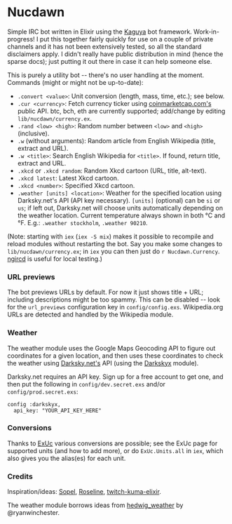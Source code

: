 # Nucdawn

Simple IRC bot written in Elixir using the [Kaguya](https://github.com/Luminarys/Kaguya/) bot framework.
Work-in-progress! I put this together fairly quickly for use on a couple of
private channels and it has not been extensively tested, so all the standard
disclaimers apply. I didn't really have public distribution in mind (hence
the sparse docs); just putting it out there in case it can help someone else.

This is purely a utility bot -- there's no user handling at the moment.
Commands (might or might not be up-to-date):

* `.convert <value>`: Unit conversion (length, mass, time, etc.); see below.
* `.cur <currency>`: Fetch currency ticker using [coinmarketcap.com's](https://coinmarketcap.com/) public API. btc, bch, eth are currently supported; add/change by editing `lib/nucdawn/currency.ex`.
* `.rand <low> <high>`: Random number between `<low>` and `<high>` (inclusive).
* `.w` (without arguments): Random article from English Wikipedia (title, extract and URL).
* `.w <title>`: Search English Wikipedia for `<title>`. If found, return title, extract and URL.
* `.xkcd` or `.xkcd random`: Random Xkcd cartoon (URL, title, alt-text).
* `.xkcd latest`: Latest Xkcd cartoon.
* `.xkcd <number>`: Specified Xkcd cartoon.
* `.weather [units] <location>`: Weather for the specified location using Darksky.net's API (API key necessary). `[units]` (optional) can be `si` or `us`; if left out, Darksky.net will choose units automatically depending on the weather location. Current temperature always shown in both °C and °F. E.g.: `.weather stockholm`, `.weather 90210`.

(Note: starting with `iex` (`iex -S mix`) makes it possible to recompile and reload modules without restarting the bot.
Say you make some changes to `lib/nucdawn/currency.ex`; in `iex` you can then just do `r Nucdawn.Currency`.
[ngircd](https://ngircd.barton.de/) is useful for local testing.)

### URL previews
The bot previews URLs by default. For now it just shows title + URL; including descriptions might be too spammy. This can be disabled -- look for the `url_previews` configuration key in `config/config.exs`. Wikipedia.org URLs are detected and handled by the Wikipedia module.

### Weather
The weather module uses the Google Maps Geocoding API to figure out coordinates for a given location,
and then uses these coordinates to check the weather using [Darksky.net's](https://darksky.net) API (using the [Darkskyx](https://github.com/techgaun/darkskyx) module).

Darksky.net requires an API key. Sign up for a free account to get one, and then put the following
in `config/dev.secret.exs` and/or `config/prod.secret.exs`:

```
config :darkskyx,
  api_key: "YOUR_API_KEY_HERE"
```

### Conversions
Thanks to [ExUc](https://github.com/carturoch/ex_uc) various conversions are
possible; see the ExUc page for supported units (and how to add more), or do
`ExUc.Units.all` in `iex`, which also gives you the alias(es) for each unit.

### Credits
Inspiration/ideas: [Sopel](https://github.com/sopel-irc/sopel), [Roseline](https://github.com/DoumanAsh/Roseline), [twitch-kuma-elixir](https://github.com/KumaKaiNi/twitch-kuma-elixir).

The weather module borrows ideas from [hedwig_weather](https://github.com/ryanwinchester/hedwig_weather) by @ryanwinchester.
